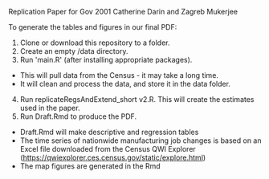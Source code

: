 Replication Paper for Gov 2001
Catherine Darin and Zagreb Mukerjee

To generate the tables and figures in our final PDF:
1) Clone or download this repository to a folder. 
2) Create an empty /data directory. 
3) Run 'main.R' (after installing appropriate packages). 
  - This will pull data from the Census - it may take a long time. 
  - It will clean and process the data, and store it in the data folder. 
4) Run replicateRegsAndExtend_short v2.R. This will create the estimates used in the paper. 
5) Run Draft.Rmd to produce the PDF. 
  - Draft.Rmd will make descriptive and regression tables
  - The time series of nationwide manufacturing job changes is based on an Excel file downloaded from the Census QWI Explorer (https://qwiexplorer.ces.census.gov/static/explore.html)
  - The map figures are generated in the Rmd

